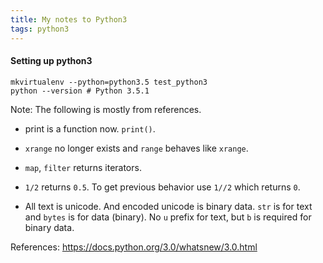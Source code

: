 ```yaml
---
title: My notes to Python3
tags: python3
---
```


#### Setting up python3
```
mkvirtualenv --python=python3.5 test_python3
python --version # Python 3.5.1
```

Note: The following is mostly from references.

* print is a function now. `print()`.

* `xrange` no longer exists and `range` behaves like `xrange`.

* `map`, `filter` returns iterators.

* `1/2` returns `0.5`. To get previous behavior use `1//2` which returns
  `0`.

* All text is unicode. And encoded unicode is binary data. `str` is for
  text and `bytes` is for data (binary). No `u` prefix for text, but `b`
  is required for binary data.



References:
https://docs.python.org/3.0/whatsnew/3.0.html
